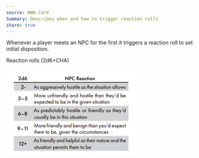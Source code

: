 ```yaml
---
source: WWN Core
Summary: Describes when and how to trigger reaction rolls
share: true
---
```

Whenever a player meets an NPC for the first it triggers a reaction roll to set initial disposition.

Reaction rolls (2d6+CHA)

![Pasted image 20231015155658.png](../Meta/Resources/Attachements/Pasted%20image%2020231015155658.png)